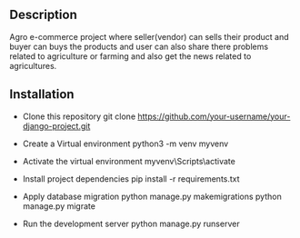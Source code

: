 ## Description
 Agro e-commerce project where seller(vendor) can sells their product and buyer can buys the products and user can also share there problems related to agriculture or farming and also get the news related to agricultures.

 ## Installation
 - Clone this repository
   git clone https://github.com/your-username/your-django-project.git

- Create a Virtual environment
  python3 -m venv myvenv

- Activate the virtual environment
  myvenv\Scripts\activate

- Install project dependencies
  pip install -r requirements.txt

- Apply database migration
  python manage.py makemigrations
  python manage.py migrate

- Run the development server
  python manage.py runserver 
